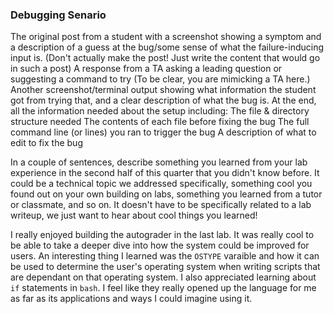 ### Debugging Senario

The original post from a student with a screenshot showing a symptom and a description of a guess at the bug/some sense of what the failure-inducing input is. (Don't actually make the post! Just write the content that would go in such a post)
A response from a TA asking a leading question or suggesting a command to try (To be clear, you are mimicking a TA here.)
Another screenshot/terminal output showing what information the student got from trying that, and a clear description of what the bug is.
At the end, all the information needed about the setup including:
The file & directory structure needed
The contents of each file before fixing the bug
The full command line (or lines) you ran to trigger the bug
A description of what to edit to fix the bug

In a couple of sentences, describe something you learned from your lab experience in the second half of this quarter that you didn't know before. It could be a technical topic we addressed specifically, something cool you found out on your own building on labs, something you learned from a tutor or classmate, and so on. It doesn't have to be specifically related to a lab writeup, we just want to hear about cool things you learned!

I really enjoyed building the autograder in the last lab. It was really cool to be able to take a deeper dive into how the system could be improved for users. An interesting thing I learned was the `OSTYPE` varaible and how it can be used to determine the user's operating system when writing scripts that are dependant on that operating system. I also appreciated learning about `if` statements in `bash`. I feel like they really opened up the language for me as far as its applications and ways I could imagine using it.
